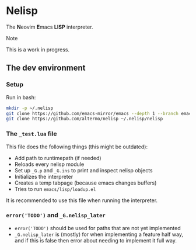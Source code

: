 # Nelisp
The **N**eovim **E**macs **LISP** interpreter.
> [!NOTE]
> This is a work in progress.
## The dev environment
### Setup
Run in bash:
```bash
mkdir -p ~/.nelisp
git clone https://github.com/emacs-mirror/emacs --depth 1 --branch emacs-29.4 ~/.nelisp/emacs
git clone https://github.com/altermo/nelisp ~/.nelisp/nelisp
```
### The `_test.lua` file
This file does the following things (this might be outdated):
+ Add path to runtimepath (if needed)
+ Reloads every nelisp module
+ Set up `_G.p` and `_G.ins` to print and inspect nelisp objects
+ Initializes the interpreter
+ Creates a temp tabpage (because emacs changes buffers)
+ Tries to run `emacs/lisp/loadup.el`

It is recommended to use this file when running the interpreter.
### `error('TODO')` and `_G.nelisp_later`
+ `error('TODO')` should be used for paths that are not yet implemented
+ `_G.nelisp_later` is (mostly) for when implementing a feature half way, and if this is false then error about needing to implement it full way.

<!--
+ [#992](https://github.com/neovim/neovim/issues/992) and [#16313](https://github.com/neovim/neovim/issues/16313): major/minor modes
+ [#1435](https://github.com/neovim/neovim/issues/1435): custom placement of statusline, tabline, winbar, cmdline
-->

